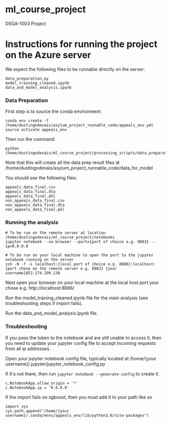 # ml_course_project
DSGA-1003 Project
# Instructions for running the project on the Azure server
We expect the following files to be runnable directly on the server:
```
data_preparation.py
model_training_cleaned.ipynb
data_and_model_analysis.ipynb
```

### Data Preparation

First step is to source the conda environment:

```
conda env create -f /home/dustingodevais/asylum_project_runnable_code/appeals_env.yml 
source activate appeals_env
```

Then run the command
```
python /home/dustingodevais/ml_course_project/processing_scripts/data_preparation.py
```
Note that this will create all the data prep result files at /home/dustingodevais/asylum_project_runnable_code/data_for_model

You should see the following files:

```
appeals_data_final.csv
appeals_data_final.dta
appeals_data_final.pkl
non_appeals_data_final.csv
non_appeals_data_final.dta
non_appeals_data_final.pkl
```

### Running the analysis
```
# To be run on the remote server at location /home/dustingodevais/ml_course_project/notebooks
jupyter notebook --no-browser --port={port of choice e.g. 8883} --ip=0.0.0.0

# To be run on your local machine to open the port to the jupyter notebook running on the server
ssh -N -f -L localhost:{local port of choice e.g. 8886}:localhost:{port chose on the remote server e.g. 8883} {your username}@52.174.199.138
```
Next open your browser on your local machine at the local host port your chose e.g. http://localhost:8886/

Run the model_training_cleaned.ipynb file for the main analysis (see troubleshooting steps if import fails).

Run the data_and_model_analysis.ipynb file.


### Troubleshooting

If you pass the token to the notebook and are still unable to access it, then you need to update your jupyter config file to accept incoming requests from all ip addresses.

Open your jupyter notebook config file, typically located at /home/{your username}/.jupyter/jupyter_notebook_config.py

If it's not there, then run `jupyter notebook --generate-config` to create it.

```
c.NotebookApp.allow_origin = '*'
c.NotebookApp.ip = '0.0.0.0'
```

If the import fails on xgboost, then you must add it to your path like so

```
import sys
sys.path.append("/home/{your username}/.conda/envs/appeals_env/lib/python3.6/site-packages")
```
